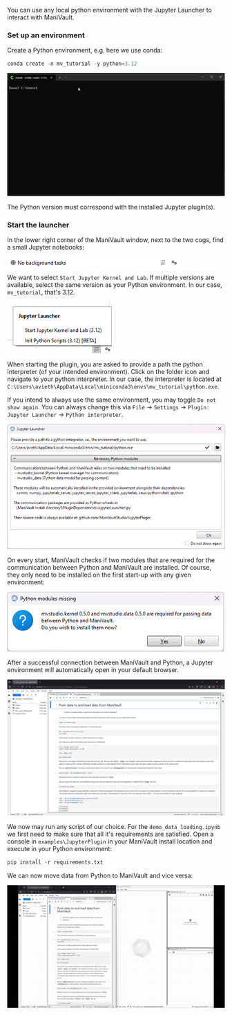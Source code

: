 You can use any local python environment with the Jupyter Launcher to interact with ManiVault. 

### Set up an environment

Create a Python environment, e.g. here we use conda:

```python
conda create -n mv_tutorial -y python=3.12
```

![Create Python environment, e.g. with conda](./assets/conda_create_env.gif)

The Python version must correspond with the installed Jupyter plugin(s).

### Start the launcher

In the lower right corner of the ManiVault window, next to the two cogs, find a small Jupyter notebooks:

![Launcher symbol](./assets/taskbar_empty.png)

We want to select `Start Jupyter Kernel and Lab`. 
If multiple versions are available, select the same version as your Python environment.
In our case, `mv_tutorial`, that's 3.12.

![Launcher symbol](./assets/taskbar_clicked.png)

When starting the plugin, you are asked to provide a path the python interpreter (of your intended environment).
Click on the folder icon and navigate to your python interpreter.
In our case, the interpreter is located at `C:\Users\avieth\AppData\Local\miniconda3\envs\mv_tutorial\python.exe`.

If you intend to always use the same environment, you may toggle `Do not show again`. 
You can always change this via `File` -> `Settings` -> `Plugin: Jupyter Launcher` -> `Python interpreter`.

![Launcher symbol](./assets/launcher_interpreter.png)

On every start, ManiVault checks if two modules that are required for the communication between Python and ManiVault are installed.
Of course, they only need to be installed on the first start-up with any given environment:

![Launcher symbol](./assets/launcher_dependencies.png)

After a successful connection between ManiVault and Python, a Jupyter environment will automatically open in your default browser.

![Launcher symbol](./assets/notebook_empty.png)

We now may run any script of our choice. 
For the `demo_data_loading.ipynb` we first need to make sure that all it's requirements are satisfied.
Open a console in `examples\JupyterPlugin` in your ManiVault install location and execute in your Python environment:
```python
pip install -r requirements.txt
```
We can now move data from Python to ManiVault and vice versa:

![Launcher symbol](./assets/notebook_run.gif)
